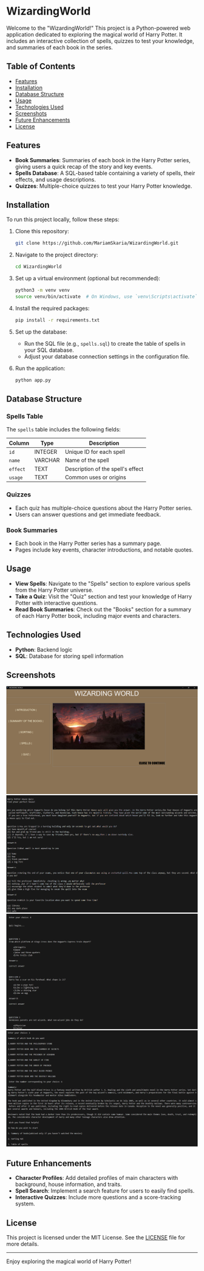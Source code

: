 # WizardingWorld

Welcome to the "WizardingWorld!" This project is a Python-powered web application dedicated to exploring the magical world of Harry Potter. It includes an interactive collection of spells, quizzes to test your knowledge, and summaries of each book in the series.

## Table of Contents
- [Features](#features)
- [Installation](#installation)
- [Database Structure](#database-structure)
- [Usage](#usage)
- [Technologies Used](#technologies-used)
- [Screenshots](#screenshots)
- [Future Enhancements](#future-enhancements)
- [License](#license)

## Features

- **Book Summaries**: Summaries of each book in the Harry Potter series, giving users a quick recap of the story and key events.
- **Spells Database**: A SQL-based table containing a variety of spells, their effects, and usage descriptions.
- **Quizzes**: Multiple-choice quizzes to test your Harry Potter knowledge.

## Installation

To run this project locally, follow these steps:

1. Clone this repository:
    ```bash
    git clone https://github.com/MariamSkaria/WizardingWorld.git
    ```

2. Navigate to the project directory:
    ```bash
    cd WizardingWorld
    ```

3. Set up a virtual environment (optional but recommended):
    ```bash
    python3 -m venv venv
    source venv/bin/activate  # On Windows, use `venv\Scripts\activate`
    ```

4. Install the required packages:
    ```bash
    pip install -r requirements.txt
    ```

5. Set up the database:
    - Run the SQL file (e.g., `spells.sql`) to create the table of spells in your SQL database.
    - Adjust your database connection settings in the configuration file.

6. Run the application:
    ```bash
    python app.py
    ```
## Database Structure

### Spells Table
The `spells` table includes the following fields:

| Column         | Type         | Description                      |
|----------------|--------------|----------------------------------|
| `id`           | INTEGER      | Unique ID for each spell        |
| `name`         | VARCHAR      | Name of the spell                |
| `effect`       | TEXT         | Description of the spell's effect|
| `usage`        | TEXT         | Common uses or origins          |

### Quizzes
- Each quiz has multiple-choice questions about the Harry Potter series.
- Users can answer questions and get immediate feedback.

### Book Summaries
- Each book in the Harry Potter series has a summary page.
- Pages include key events, character introductions, and notable quotes.

## Usage

- **View Spells**: Navigate to the "Spells" section to explore various spells from the Harry Potter universe.
- **Take a Quiz**: Visit the "Quiz" section and test your knowledge of Harry Potter with interactive questions.
- **Read Book Summaries**: Check out the "Books" section for a summary of each Harry Potter book, including major events and characters.

## Technologies Used

- **Python**: Backend logic
- **SQL**: Database for storing spell information

## Screenshots

![Homepage](images/homepage.png)
![Sorting Section](images/Sorting.png)
![Quiz Page](images/Quiz-page.png)
![Book Summary Page](images/book-summary.png)

## Future Enhancements

- **Character Profiles**: Add detailed profiles of main characters with background, house information, and traits.
- **Spell Search**: Implement a search feature for users to easily find spells.
- **Interactive Quizzes**: Include more questions and a score-tracking system.

## License

This project is licensed under the MIT License. See the [LICENSE](LICENSE) file for more details.

---

Enjoy exploring the magical world of Harry Potter!
